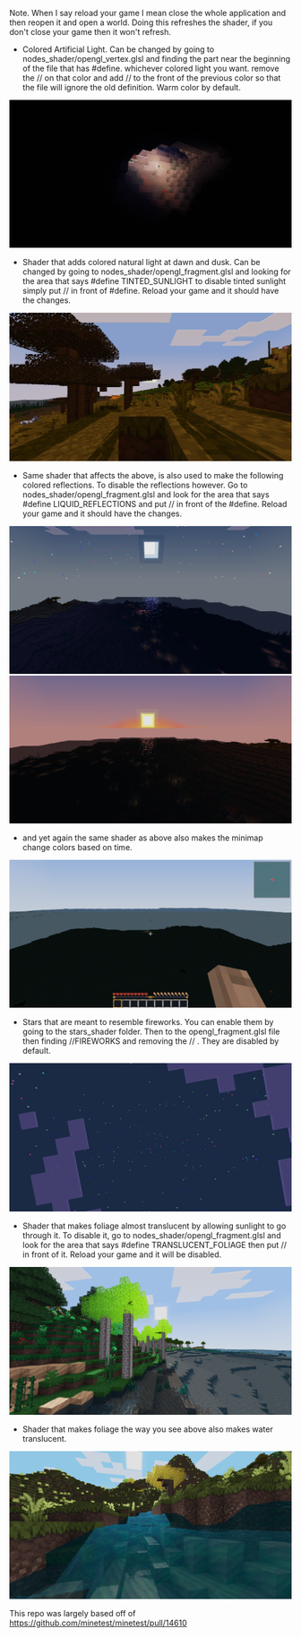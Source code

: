 Note. When I say reload your game I mean close the whole application and then reopen it and open a world. Doing this refreshes the shader, if you don't close your game then it won't refresh.

- Colored Artificial Light. Can be changed by going to nodes_shader/opengl_vertex.glsl and finding the part near the beginning of the file that has #define. whichever colored light you want. remove the // on that color and add // to the front of the previous color so that the file will ignore the old definition. Warm color by default.

<img src="https://raw.githubusercontent.com/DragonWrangler1/minetest-5.8.0-shaderpack/main/Colored_Artificial_Light.png" />

 - Shader that adds colored natural light at dawn and dusk. Can be changed by going to nodes_shader/opengl_fragment.glsl and looking for the area that says #define TINTED_SUNLIGHT to disable tinted sunlight simply put // in front of #define. Reload your game and it should have the changes.
<img src="https://raw.githubusercontent.com/DragonWrangler1/minetest-5.8.0-shaderpack/main/Colored_Lighting_At_Sunrise.png" />

 - Same shader that affects the above, is also used to make the following colored reflections. To disable the reflections however. Go to nodes_shader/opengl_fragment.glsl and look for the area that says #define LIQUID_REFLECTIONS and put // in front of the #define. Reload your game and it should have the changes.
<img src="https://raw.githubusercontent.com/DragonWrangler1/minetest-5.8.0-shaderpack/main/Colored_Moon_Reflection.png" />
<img src="https://raw.githubusercontent.com/DragonWrangler1/minetest-5.8.0-shaderpack/main/Colored_Sun_Reflection.png" />

- and yet again the same shader as above also makes the minimap change colors based on time.

<img src="https://raw.githubusercontent.com/DragonWrangler1/minetest-5.8.0-shaderpack/main/COLORED_MINIMAP.png" />

- Stars that are meant to resemble fireworks. You can enable them by going to the stars_shader folder. Then to the opengl_fragment.glsl file then finding //FIREWORKS and removing the // . They are disabled by default.
<img src="https://raw.githubusercontent.com/DragonWrangler1/minetest-5.8.0-shaderpack/main/Firework_Stars.png" />

- Shader that makes foliage almost translucent by allowing sunlight to go through it. To disable it, go to nodes_shader/opengl_fragment.glsl and look for the area that says #define TRANSLUCENT_FOLIAGE then put // in front of it. Reload your game and it will be disabled.
<img src="https://raw.githubusercontent.com/DragonWrangler1/minetest-5.8.0-shaderpack/main/TRANSLUCENT_FOLIAGE.png" />

- Shader that makes foliage the way you see above also makes water translucent.
<img src="https://raw.githubusercontent.com/DragonWrangler1/minetest-5.8.0-shaderpack/main/TRANSLUCENT_LIQUID.png" />





This repo was largely based off of https://github.com/minetest/minetest/pull/14610
